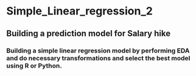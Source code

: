 # Simple_Linear_regression_2
## Building a prediction model for Salary hike
### Building a simple linear regression model by performing EDA and do necessary transformations and select the best model using R or Python.
